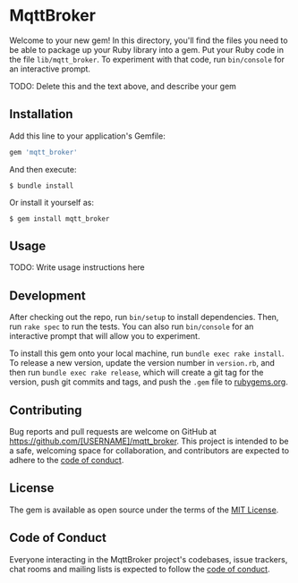 # MqttBroker

Welcome to your new gem! In this directory, you'll find the files you need to be able to package up your Ruby library into a gem. Put your Ruby code in the file `lib/mqtt_broker`. To experiment with that code, run `bin/console` for an interactive prompt.

TODO: Delete this and the text above, and describe your gem

## Installation

Add this line to your application's Gemfile:

```ruby
gem 'mqtt_broker'
```

And then execute:

    $ bundle install

Or install it yourself as:

    $ gem install mqtt_broker

## Usage

TODO: Write usage instructions here

## Development

After checking out the repo, run `bin/setup` to install dependencies. Then, run `rake spec` to run the tests. You can also run `bin/console` for an interactive prompt that will allow you to experiment.

To install this gem onto your local machine, run `bundle exec rake install`. To release a new version, update the version number in `version.rb`, and then run `bundle exec rake release`, which will create a git tag for the version, push git commits and tags, and push the `.gem` file to [rubygems.org](https://rubygems.org).

## Contributing

Bug reports and pull requests are welcome on GitHub at https://github.com/[USERNAME]/mqtt_broker. This project is intended to be a safe, welcoming space for collaboration, and contributors are expected to adhere to the [code of conduct](https://github.com/[USERNAME]/mqtt_broker/blob/master/CODE_OF_CONDUCT.md).


## License

The gem is available as open source under the terms of the [MIT License](https://opensource.org/licenses/MIT).

## Code of Conduct

Everyone interacting in the MqttBroker project's codebases, issue trackers, chat rooms and mailing lists is expected to follow the [code of conduct](https://github.com/[USERNAME]/mqtt_broker/blob/master/CODE_OF_CONDUCT.md).
